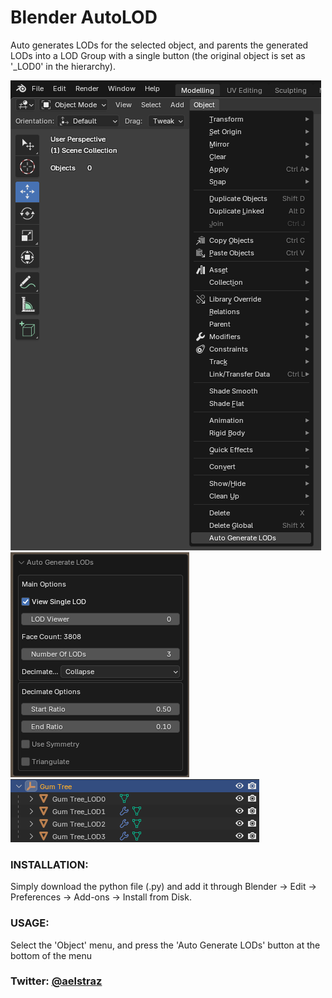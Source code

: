 # Blender AutoLOD
Auto generates LODs for the selected object, and parents the generated LODs into a LOD Group with a single button (the original object is set as '_LOD0' in the hierarchy).

![alt text](https://github.com/Aelstraz/Blender-AutoLOD/blob/main/Screenshot.png?raw=true)
![alt text](https://github.com/Aelstraz/Blender-AutoLOD/blob/main/Screenshot%201.png?raw=true)
![alt text](https://github.com/Aelstraz/Blender-AutoLOD/blob/main/Screenshot%202.png?raw=true)

### INSTALLATION:
Simply download the python file (.py) and add it through Blender -> Edit -> Preferences -> Add-ons -> Install from Disk.

### USAGE:
Select the 'Object' menu, and press the 'Auto Generate LODs' button at the bottom of the menu

### Twitter: [@aelstraz](https://twitter.com/Aelstraz)
